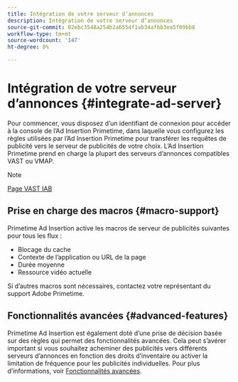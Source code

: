 ```yaml
---
title: Intégration de votre serveur d’annonces
description: Intégration de votre serveur d’annonces
source-git-commit: 02ebc3548a254b2a6554f1ab34afbb3ea5f09bb8
workflow-type: tm+mt
source-wordcount: '147'
ht-degree: 0%

---
```


# Intégration de votre serveur d’annonces {#integrate-ad-server}

Pour commencer, vous disposez d’un identifiant de connexion pour accéder à la console de l’Ad Insertion Primetime, dans laquelle vous configurez les règles utilisées par l’Ad Insertion Primetime pour transférer les requêtes de publicité vers le serveur de publicités de votre choix. L’Ad Insertion Primetime prend en charge la plupart des serveurs d’annonces compatibles VAST ou VMAP.

>[!NOTE]
>
>[Page VAST IAB](https://www.iab.com/guidelines/digital-video-ad-serving-template-vast)

## Prise en charge des macros {#macro-support}

Primetime Ad Insertion active les macros de serveur de publicités suivantes pour tous les flux :

* Blocage du cache
* Contexte de l’application ou URL de la page
* Durée moyenne
* Ressource vidéo actuelle

Si d’autres macros sont nécessaires, contactez votre représentant du support Adobe Primetime.

## Fonctionnalités avancées {#advanced-features}

Primetime Ad Insertion est également doté d’une prise de décision basée sur des règles qui permet des fonctionnalités avancées. Cela peut s’avérer important si vous souhaitez acheminer des publicités vers différents serveurs d’annonces en fonction des droits d’inventaire ou activer la limitation de fréquence pour les publicités individuelles. Pour plus d’informations, voir [Fonctionnalités avancées](/help/primetime-ad-insertion/advanced-features/route-ads-based-on-rules.md).
